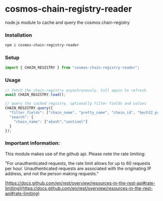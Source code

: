 # cosmos-chain-registry-reader

node.js module to cache and query the cosmos chain-registry

### Installation

```bash
npm i cosmos-chain-registry-reader
```

### Setup

```js
import { CHAIN_REGISTRY } from "cosmos-chain-registry-reader";
```

### Usage

```js
// fetch the chain-registry asynchronously. Call again to refresh
await CHAIN_REGISTRY.load();  

// query the cached registry, optionally filter fields and values
CHAIN_REGISTRY.query({
  "filter_fields": ["chain_name", "pretty_name", "chain_id", "bech32_prefix", "slip44", "apis.rest"],
  "search": {
    "chain_name": ["akash","sentinel"]
  }
});
```
### Important information:

This module makes use of the github api. Please note the rate limiting:

"For unauthenticated requests, the rate limit allows for up to 60 requests per hour. Unauthenticated requests are associated with the originating IP address, and not the person making requests."

[https://docs.github.com/en/rest/overview/resources-in-the-rest-api#rate-limiting](https://docs.github.com/en/rest/overview/resources-in-the-rest-api#rate-limiting)
